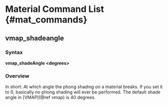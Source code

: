 # Material Command List {#mat_commands}

## vmap_shadeangle
### Syntax

**vmap_shadeAngle \<degrees\>**

### Overview

In short: At which angle the phong shading on a material breaks. If you
set it to 0, basically no phong shading will ever be performed. The
default shade angle in [VMAP](@ref vmap) is 40 degrees.
